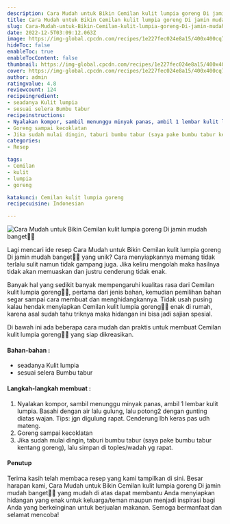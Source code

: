 ```yaml
---
description: Cara Mudah untuk Bikin Cemilan kulit lumpia goreng Di jamin mudah banget"
title: Cara Mudah untuk Bikin Cemilan kulit lumpia goreng Di jamin mudah banget
slug: Cara-Mudah-untuk-Bikin-Cemilan-kulit-lumpia-goreng-Di-jamin-mudah-banget
date: 2022-12-5T03:09:12.063Z
image: https://img-global.cpcdn.com/recipes/1e227fec024e8a15/400x400cq70/photo.jpg
hideToc: false
enableToc: true
enableTocContent: false
thumbnail: https://img-global.cpcdn.com/recipes/1e227fec024e8a15/400x400cq70/photo.jpg
cover: https://img-global.cpcdn.com/recipes/1e227fec024e8a15/400x400cq70/photo.jpg
author: admin
ratingvalue: 4.8
reviewcount: 124
recipeingredient:
- seadanya Kulit lumpia
- sesuai selera Bumbu tabur
recipeinstructions:
- Nyalakan kompor, sambil menunggu minyak panas, ambil 1 lembar kulit lumpia. Basahi dengan air lalu gulung, lalu potong2 dengan gunting diatas wajan. Tips: jgn digulung rapat. Cenderung lbh keras pas udh mateng.
- Goreng sampai kecoklatan
- Jika sudah mulai dingin, taburi bumbu tabur (saya pake bumbu tabur kentang goreng), lalu simpan di toples/wadah yg rapat.
categories:
- Resep

tags:
- Cemilan
- kulit
- lumpia
- goreng

katakunci: Cemilan kulit lumpia goreng
recipecuisine: Indonesian

---
```


![Cara Mudah untuk Bikin Cemilan kulit lumpia goreng Di jamin mudah banget👩‍🍳](https://img-global.cpcdn.com/recipes/1e227fec024e8a15/400x400cq70/photo.jpg)

Lagi mencari ide resep Cara Mudah untuk Bikin Cemilan kulit lumpia goreng Di jamin mudah banget👩‍🍳 yang unik? Cara menyiapkannya memang tidak terlalu sulit namun tidak gampang juga. Jika keliru mengolah maka hasilnya tidak akan memuaskan dan justru cenderung tidak enak.

Banyak hal yang sedikit banyak mempengaruhi kualitas rasa dari Cemilan kulit lumpia goreng👩‍🍳, pertama dari jenis bahan, kemudian pemilihan bahan segar sampai cara membuat dan menghidangkannya. Tidak usah pusing kalau hendak menyiapkan Cemilan kulit lumpia goreng👩‍🍳 enak di rumah, karena asal sudah tahu triknya maka hidangan ini bisa jadi sajian spesial.

Di bawah ini ada beberapa cara mudah dan praktis untuk membuat Cemilan kulit lumpia goreng👩‍🍳 yang siap dikreasikan.

<!--inarticleads1-->

#### Bahan-bahan :

- seadanya Kulit lumpia
- sesuai selera Bumbu tabur

<!--inarticleads2-->

#### Langkah-langkah membuat :

1. Nyalakan kompor, sambil menunggu minyak panas, ambil 1 lembar kulit lumpia. Basahi dengan air lalu gulung, lalu potong2 dengan gunting diatas wajan. Tips: jgn digulung rapat. Cenderung lbh keras pas udh mateng.
1. Goreng sampai kecoklatan
1. Jika sudah mulai dingin, taburi bumbu tabur (saya pake bumbu tabur kentang goreng), lalu simpan di toples/wadah yg rapat.

#### Penutup

Terima kasih telah membaca resep yang kami tampilkan di sini. Besar harapan kami, Cara Mudah untuk Bikin Cemilan kulit lumpia goreng Di jamin mudah banget👩‍🍳 yang mudah di atas dapat membantu Anda menyiapkan hidangan yang enak untuk keluarga/teman maupun menjadi inspirasi bagi Anda yang berkeinginan untuk berjualan makanan. Semoga bermanfaat dan selamat mencoba!